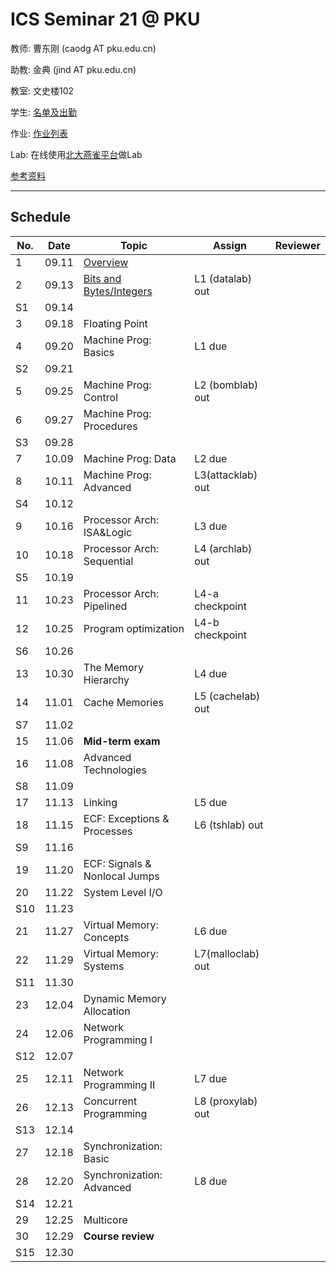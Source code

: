# ICS Seminar 21 @ PKU

教师: 曹东刚 (caodg AT pku.edu.cn)

助教: 金典 (jind AT pku.edu.cn)

教室: 文史楼102

学生: [名单及出勤](students.md)

作业: [作业列表](homework.md)

Lab: 在线使用[北大燕雀平台](http://iwork.pku.edu.cn)做Lab

[参考资料](ref.md)

---

## Schedule

No. | Date  |      Topic    |   Assign   | Reviewer
----| ------|---------------|----------- | ---------
1   | 09.11 | [Overview](slides/01-overview.pdf)   |  |
2   | 09.13 | [Bits and Bytes/Integers](slides/02-bits-bytes-ints.pdf) | L1 (datalab) out | 
S1  | 09.14 |               |            |         
3   | 09.18 | Floating Point|   |
4   | 09.20 | Machine Prog: Basics | L1 due |
S2  | 09.21 |               |            |         
5   | 09.25 | Machine Prog: Control | L2 (bomblab) out |
6   | 09.27 | Machine Prog: Procedures | |
S3  | 09.28 |               |            |         
7   | 10.09 | Machine Prog: Data | L2 due |
8   | 10.11 | Machine Prog: Advanced | L3(attacklab) out |
S4  | 10.12 |               |            |         
9   | 10.16 | Processor Arch: ISA&Logic | L3 due |
10  | 10.18 | Processor Arch: Sequential | L4 (archlab) out |
S5  | 10.19 |               |            |         
11  | 10.23 | Processor Arch: Pipelined | L4-a checkpoint |
12  | 10.25 | Program optimization | L4-b checkpoint |
S6  | 10.26 |               |            |         
13  | 10.30 | The Memory Hierarchy | L4 due |
14  | 11.01 | Cache Memories | L5 (cachelab) out |
S7  | 11.02 |               |            |         
15  | 11.06 | **Mid-term exam**  | |
16  | 11.08 | Advanced Technologies | |
S8  | 11.09 |               |            |         
17  | 11.13 | Linking | L5 due |
18  | 11.15 | ECF: Exceptions & Processes | L6 (tshlab) out |
S9  | 11.16 |               |            |         
19  | 11.20 | ECF: Signals & Nonlocal Jumps | |
20  | 11.22 | System Level I/O |  |
S10 | 11.23 |               |            |         
21  | 11.27 | Virtual Memory: Concepts  | L6 due |
22  | 11.29 | Virtual Memory: Systems | L7(malloclab) out |
S11 | 11.30 |               |            |         
23  | 12.04 | Dynamic Memory Allocation |  |
24  | 12.06 | Network Programming I | |
S12 | 12.07 |               |            |         
25  | 12.11 | Network Programming II | L7 due |
26  | 12.13 | Concurrent Programming | L8 (proxylab) out |
S13 | 12.14 |               |            |         
27  | 12.18 | Synchronization: Basic | |
28  | 12.20 | Synchronization: Advanced | L8 due |
S14 | 12.21 |               |            |         
29  | 12.25 | Multicore | |
30  | 12.29 | **Course review** | |
S15 | 12.30 |               |            |         
